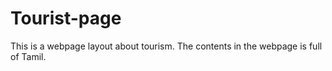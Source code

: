 # Tourist-page
This is a webpage layout about tourism. The contents in the webpage is full of Tamil.

